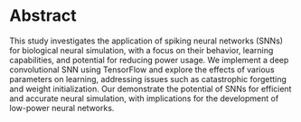 # Abstract
This study investigates the application of spiking neural networks (SNNs) for biological neural simulation, with a focus on their behavior, learning capabilities, and potential for reducing power usage. We implement a deep convolutional SNN using TensorFlow and explore the effects of various parameters on learning, addressing issues such as catastrophic forgetting and weight initialization. Our demonstrate the potential of SNNs for efficient and accurate neural simulation, with implications for the development of low-power neural networks.